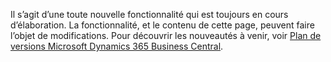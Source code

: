 Il s’agit d’une toute nouvelle fonctionnalité qui est toujours en cours d’élaboration. La fonctionnalité, et le contenu de cette page, peuvent faire l’objet de modifications. Pour découvrir les nouveautés à venir, voir [Plan de versions Microsoft Dynamics 365 Business Central](/dynamics365/release-plans/).